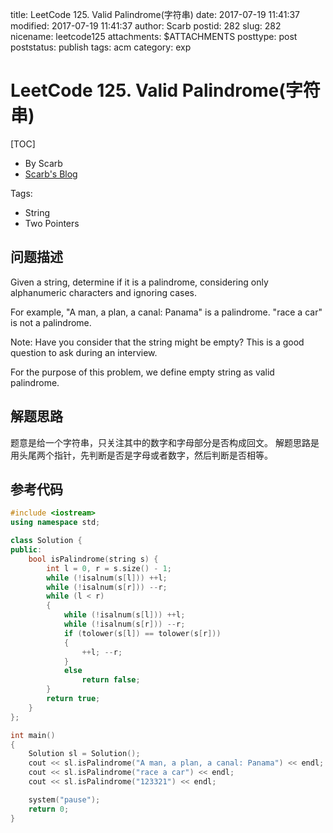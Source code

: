 title: LeetCode 125. Valid Palindrome(字符串)
date: 2017-07-19 11:41:37
modified: 2017-07-19 11:41:37
author: Scarb
postid: 282
slug: 282
nicename: leetcode125
attachments: $ATTACHMENTS
posttype: post
poststatus: publish
tags: acm
category: exp

# LeetCode 125. Valid Palindrome(字符串)
[TOC]

- By Scarb
- [Scarb's Blog](http://115.28.48.229/wordpress/)

Tags:

- String
- Two Pointers

## 问题描述

Given a string, determine if it is a palindrome, considering only alphanumeric characters and ignoring cases.

For example,
"A man, a plan, a canal: Panama" is a palindrome.
"race a car" is not a palindrome.

Note:
Have you consider that the string might be empty? This is a good question to ask during an interview.

For the purpose of this problem, we define empty string as valid palindrome.



## 解题思路
题意是给一个字符串，只关注其中的数字和字母部分是否构成回文。
解题思路是用头尾两个指针，先判断是否是字母或者数字，然后判断是否相等。

## 参考代码
```C++
#include <iostream>
using namespace std;

class Solution {
public:
	bool isPalindrome(string s) {
		int l = 0, r = s.size() - 1;
		while (!isalnum(s[l])) ++l;
		while (!isalnum(s[r])) --r;
		while (l < r)
		{
			while (!isalnum(s[l])) ++l;
			while (!isalnum(s[r])) --r;
			if (tolower(s[l]) == tolower(s[r]))
			{
				++l; --r;
			}
			else
				return false;
		}
		return true;
	}
};

int main()
{
	Solution sl = Solution();
	cout << sl.isPalindrome("A man, a plan, a canal: Panama") << endl;
	cout << sl.isPalindrome("race a car") << endl;
	cout << sl.isPalindrome("123321") << endl;

	system("pause");
	return 0;
}
```